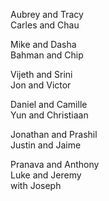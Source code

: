 Aubrey and Tracy  
Carles and Chau  

Mike and Dasha  
Bahman and Chip  

Vijeth and Srini  
Jon and Victor  

Daniel and Camille  
Yun and Christiaan  

Jonathan and Prashil  
Justin and Jaime  

Pranava and Anthony  
Luke and Jeremy  
 with Joseph  
  
